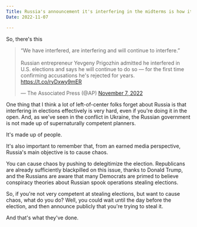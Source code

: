 ```yaml
---
Title: Russia's announcement it's interfering in the midterms is how it interferes in the midterms
Date: 2022-11-07

---
```


So, there's this

<blockquote class="twitter-tweet"><p lang="en" dir="ltr">“We have interfered, are interfering and will continue to interfere.”<br><br>Russian entrepreneur Yevgeny Prigozhin admitted he interfered in U.S. elections and says he will continue to do so — for the first time confirming accusations he&#39;s rejected for years. <a href="https://t.co/ryDxwy9mER">https://t.co/ryDxwy9mER</a></p>&mdash; The Associated Press (@AP) <a href="https://twitter.com/AP/status/1589642943979261956?ref_src=twsrc%5Etfw">November 7, 2022</a></blockquote> <script async src="https://platform.twitter.com/widgets.js" charset="utf-8"></script>

One thing that I think a lot of left-of-center folks forget about Russia is that interfering in elections effectively is very hard, even if you're doing it in the open.  And, as we've seen in the conflict in Ukraine, the Russian government is not made up of supernaturally competent planners. 

It's made up of people.

It's also important to remember that, from an earned media perspective, Russia's main objective is to cause chaos. 

You can cause chaos by pushing to delegitimize the election. Republicans are already sufficiently blackpilled on this issue, thanks to Donald Trump, and the Russians are aware that many Democrats are primed to believe conspiracy theories about Russian spook operations stealing elections. 

So, if you're not very competent at stealing elections, but want to cause chaos, what do you do? Well, you could wait until the day before the election, and then announce publicly that you're trying to steal it. 

And that's what they've done.
